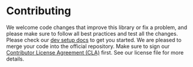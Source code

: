 # Contributing

We welcome code changes that improve this library or fix a problem, and please make sure to follow all best practices and test all the changes. Please check our [dev setup docs](https://getstream.io/chat/docs/sdk/reactnative/guides/dev-setup-and-sample-apps/) to get you started. We are pleased to merge your code into the official repository. Make sure to sign our [Contributor License Agreement (CLA)](https://docs.google.com/forms/d/e/1FAIpQLScFKsKkAJI7mhCr7K9rEIOpqIDThrWxuvxnwUq2XkHyG154vQ/viewform) first. See our license file for more details.

